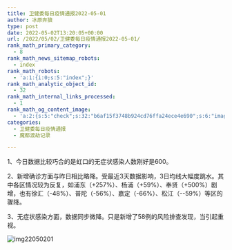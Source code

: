 ```yaml
---
title: 卫健委每日疫情通报2022-05-01
author: 冰原奔狼
type: post
date: 2022-05-02T13:20:05+00:00
url: /2022/05/02/卫健委每日疫情通报2022-05-01/
rank_math_primary_category:
  - 8
rank_math_news_sitemap_robots:
  - index
rank_math_robots:
  - 'a:1:{i:0;s:5:"index";}'
rank_math_analytic_object_id:
  - 32
rank_math_internal_links_processed:
  - 1
rank_math_og_content_image:
  - 'a:2:{s:5:"check";s:32:"b6af15f3748b924cd76ffa24ece4e690";s:6:"images";a:0:{}}'
categories:
  - 卫健委每日疫情通报
  - 魔都渡劫记录

---
```

1、今日数据比较巧合的是虹口的无症状感染人数刚好是600。

2、新增确诊方面与昨日相比略降。受最近3天数据影响，3日均线大幅度跳水。其中各区情况较为反复，如浦东（+257%）、杨浦（+59%）、奉贤（+500%）剧增，也有徐汇（-48%）、普陀（-56%）、嘉定（-66%）、松江（--59%）等区的骤降。

3、无症状感染方面，数据同步微降。只是新增了58例的风险排查发现，当引起重视。

<img decoding="async" src="https://i0.wp.com/s2.loli.net/2022/05/02/G67vSQ5oTOmFwa4.jpg?w=640&#038;ssl=1" alt="img22050201" data-recalc-dims="1" />